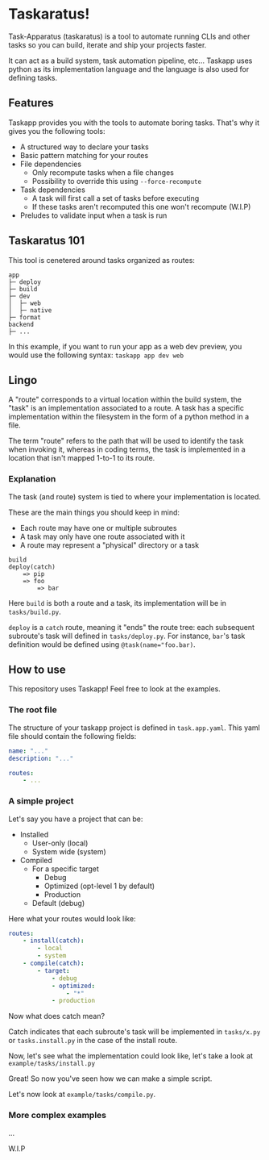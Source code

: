 # Taskaratus!
Task-Apparatus (taskaratus) is a tool to automate running CLIs and other tasks
so you can build, iterate and ship your projects faster.

It can act as a build system, task automation pipeline, etc...
Taskapp uses python as its implementation language and 
the language is also used for defining tasks.

## Features
Taskapp provides you with the tools to automate boring tasks.
That's why it gives you the following tools:
- A structured way to declare your tasks
- Basic pattern matching for your routes
- File dependencies
    - Only recompute tasks when a file changes
    - Possibility to override this using `--force-recompute`
- Task dependencies
    - A task will first call a set of tasks before executing
    - If these tasks aren't recomputed this one won't recompute (W.I.P)
- Preludes to validate input when a task is run

## Taskaratus 101
This tool is cenetered around tasks organized as routes:

```
app
├─ deploy
├─ build
├─ dev
│  ├─ web
│  ├─ native
├─ format
backend
├─ ...
```

In this example, if you want to run your app as a web dev preview,
you would use the following syntax: `taskapp app dev web`

## Lingo
A "route" corresponds to a virtual location within the build system,
the "task" is an implementation associated to a route. A task has a specific implementation within the filesystem in the form of a python method in a file.

The term "route" refers to the path that will be used to identify the
task when invoking it, whereas in coding terms, the task is implemented
in a location that isn't mapped 1-to-1 to its route.

### Explanation
The task (and route) system is tied to where your implementation is
located.

These are the main things you should keep in mind:
- Each route may have one or multiple subroutes
- A task may only have one route associated with it
- A route may represent a "physical" directory or a task

```
build
deploy(catch)
    => pip
    => foo
        => bar
```

Here `build` is both a route and a task, its implementation
will be in `tasks/build.py`.

`deploy` is a `catch` route, meaning it "ends" the route tree:
each subsequent subroute's task will defined in `tasks/deploy.py`.
For instance, `bar`'s task definition would be defined using `@task(name="foo.bar)`.

## How to use
This repository uses Taskapp! Feel free to look at the examples.

### The root file

The structure of your taskapp project is defined in `task.app.yaml`.
This yaml file should contain the following fields:
```yaml
name: "..."
description: "..."

routes:
    - ...
```

### A simple project
Let's say you have a project that can be:
- Installed
    - User-only (local)
    - System wide (system)
- Compiled
    - For a specific target
        - Debug
        - Optimized (opt-level 1 by default)
        - Production
    - Default (debug)

Here what your routes would look like:
```yaml
routes:
    - install(catch):
        - local
        - system
    - compile(catch):
        - target:
            - debug
            - optimized:
                - "*"
            - production
```

Now what does catch mean?

Catch indicates that each subroute's task will be implemented in `tasks/x.py` or `tasks.install.py` in
the case of the install route.

Now, let's see what the implementation could look like, let's take a look at
`example/tasks/install.py`

Great! So now you've seen how we can make a simple script.

Let's now look at `example/tasks/compile.py`.

### More complex examples
...

W.I.P